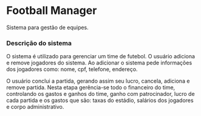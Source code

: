 # Football Manager
Sistema para gestão de equipes.

### Descrição do sistema 
<p> O sistema é  utilizado para gerenciar um time de futebol. O usuário adiciona e remove jogadores do sistema. Ao adicionar o sistema pede informações dos jogadores como: nome, cpf, telefone, endereço.<p/>
<p>O usuário conclui a partida, gerando assim seu lucro, cancela, adiciona e remove partida. Nesta etapa gerência-se todo o financeiro do time, controlando os gastos e ganhos do time, ganho com patrocinador, lucro de cada partida e os gastos que são: taxas do estádio, salários dos jogadores e corpo administrativo.<p/>
